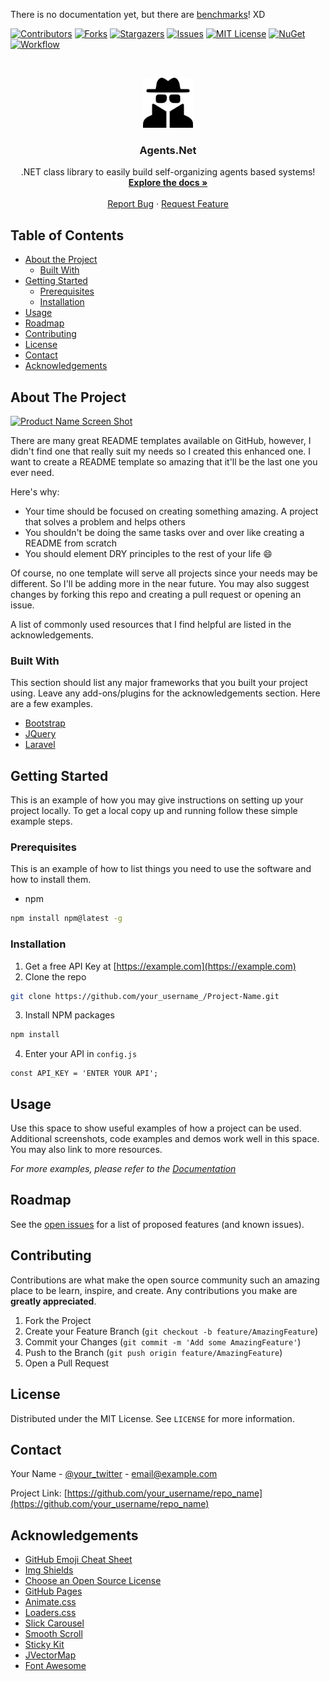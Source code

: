 

There is no documentation yet, but there are [benchmarks](https://github.com/agents-net/agents.net/wiki/Benchmarks)! XD

<!-- PROJECT SHIELDS -->
<!--
*** I'm using markdown "reference style" links for readability.
*** Reference links are enclosed in brackets [ ] instead of parentheses ( ).
*** See the bottom of this document for the declaration of the reference variables
*** https://www.markdownguide.org/basic-syntax/#reference-style-links
-->
[![Contributors][contributors-shield]][contributors-url]
[![Forks][forks-shield]][forks-url]
[![Stargazers][stars-shield]][stars-url]
[![Issues][issues-shield]][issues-url]
[![MIT License][license-shield]][license-url]
[![NuGet][nuget-shield]][nuget-url]
[![Workflow][workflow-shield]][workflow-url]


<!-- PROJECT LOGO -->
<br />
<p align="center">
  <a href="https://github.com/agents-net/agents.net">
    <img src="images/logo.png" alt="Logo" width="80" height="80">
  </a>

  <h3 align="center">Agents.Net</h3>

  <p align="center">
    .NET class library to easily build self-organizing agents based systems!
    <br />
    <a href="https://github.com/agents-net/agents.net/wiki"><strong>Explore the docs »</strong></a>
    <br />
    <br />
    <a href="https://github.com/othneildrew/Best-README-Template/issues">Report Bug</a>
    ·
    <a href="https://github.com/othneildrew/Best-README-Template/issues">Request Feature</a>
  </p>
</p>



<!-- TABLE OF CONTENTS -->
## Table of Contents

* [About the Project](#about-the-project)
  * [Built With](#built-with)
* [Getting Started](#getting-started)
  * [Prerequisites](#prerequisites)
  * [Installation](#installation)
* [Usage](#usage)
* [Roadmap](#roadmap)
* [Contributing](#contributing)
* [License](#license)
* [Contact](#contact)
* [Acknowledgements](#acknowledgements)



<!-- ABOUT THE PROJECT -->
## About The Project

[![Product Name Screen Shot][product-screenshot]](https://example.com)

There are many great README templates available on GitHub, however, I didn't find one that really suit my needs so I created this enhanced one. I want to create a README template so amazing that it'll be the last one you ever need.

Here's why:
* Your time should be focused on creating something amazing. A project that solves a problem and helps others
* You shouldn't be doing the same tasks over and over like creating a README from scratch
* You should element DRY principles to the rest of your life :smile:

Of course, no one template will serve all projects since your needs may be different. So I'll be adding more in the near future. You may also suggest changes by forking this repo and creating a pull request or opening an issue.

A list of commonly used resources that I find helpful are listed in the acknowledgements.

### Built With
This section should list any major frameworks that you built your project using. Leave any add-ons/plugins for the acknowledgements section. Here are a few examples.
* [Bootstrap](https://getbootstrap.com)
* [JQuery](https://jquery.com)
* [Laravel](https://laravel.com)



<!-- GETTING STARTED -->
## Getting Started

This is an example of how you may give instructions on setting up your project locally.
To get a local copy up and running follow these simple example steps.

### Prerequisites

This is an example of how to list things you need to use the software and how to install them.
* npm
```sh
npm install npm@latest -g
```

### Installation

1. Get a free API Key at [https://example.com](https://example.com)
2. Clone the repo
```sh
git clone https://github.com/your_username_/Project-Name.git
```
3. Install NPM packages
```sh
npm install
```
4. Enter your API in `config.js`
```JS
const API_KEY = 'ENTER YOUR API';
```



<!-- USAGE EXAMPLES -->
## Usage

Use this space to show useful examples of how a project can be used. Additional screenshots, code examples and demos work well in this space. You may also link to more resources.

_For more examples, please refer to the [Documentation](https://example.com)_



<!-- ROADMAP -->
## Roadmap

See the [open issues](https://github.com/othneildrew/Best-README-Template/issues) for a list of proposed features (and known issues).



<!-- CONTRIBUTING -->
## Contributing

Contributions are what make the open source community such an amazing place to be learn, inspire, and create. Any contributions you make are **greatly appreciated**.

1. Fork the Project
2. Create your Feature Branch (`git checkout -b feature/AmazingFeature`)
3. Commit your Changes (`git commit -m 'Add some AmazingFeature'`)
4. Push to the Branch (`git push origin feature/AmazingFeature`)
5. Open a Pull Request



<!-- LICENSE -->
## License

Distributed under the MIT License. See `LICENSE` for more information.



<!-- CONTACT -->
## Contact

Your Name - [@your_twitter](https://twitter.com/your_username) - email@example.com

Project Link: [https://github.com/your_username/repo_name](https://github.com/your_username/repo_name)



<!-- ACKNOWLEDGEMENTS -->
## Acknowledgements
* [GitHub Emoji Cheat Sheet](https://www.webpagefx.com/tools/emoji-cheat-sheet)
* [Img Shields](https://shields.io)
* [Choose an Open Source License](https://choosealicense.com)
* [GitHub Pages](https://pages.github.com)
* [Animate.css](https://daneden.github.io/animate.css)
* [Loaders.css](https://connoratherton.com/loaders)
* [Slick Carousel](https://kenwheeler.github.io/slick)
* [Smooth Scroll](https://github.com/cferdinandi/smooth-scroll)
* [Sticky Kit](http://leafo.net/sticky-kit)
* [JVectorMap](http://jvectormap.com)
* [Font Awesome](https://fontawesome.com)





<!-- MARKDOWN LINKS & IMAGES -->
<!-- https://www.markdownguide.org/basic-syntax/#reference-style-links -->
[contributors-shield]: https://img.shields.io/github/contributors/agents-net/agents.net.svg?style=flat-square
[contributors-url]: https://github.com/agents-net/agents.net/graphs/contributors
[forks-shield]: https://img.shields.io/github/forks/agents-net/agents.net.svg?style=flat-square
[forks-url]: https://github.com/agents-net/agents.net/network/members
[stars-shield]: https://img.shields.io/github/stars/agents-net/agents.net.svg?style=flat-square
[stars-url]: https://github.com/agents-net/agents.net/stargazers
[issues-shield]: https://img.shields.io/github/issues/agents-net/agents.net.svg?style=flat-square
[issues-url]: https://github.com/agents-net/agents.net/issues
[license-shield]: https://img.shields.io/github/license/agents-net/agents.net.svg?style=flat-square
[license-url]: https://github.com/agents-net/agents.net/blob/master/LICENSE
[nuget-shield]:https://img.shields.io/nuget/v/Agents.Net?style=flat-square
[nuget-url]:https://www.nuget.org/packages/Agents.Net
[workflow-shield]:https://img.shields.io/github/workflow/status/agents-net/agents.net/Build%2C%20Test%20and%20Publish?style=flat-square
[workflow-url]:https://github.com/agents-net/agents.net/actions?query=workflow%3A"Build%2C+Test+and+Publish"
[product-screenshot]: images/screenshot.png
<!--stackedit_data:
eyJoaXN0b3J5IjpbMjEyMDk2ODY4MSwtMTcyNzU2NTkxNSw0Mz
QwMjk1NTBdfQ==
-->